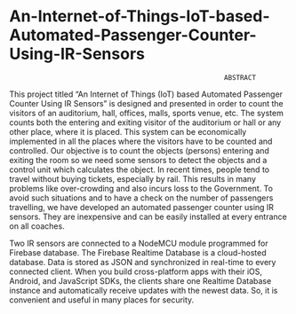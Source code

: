 # An-Internet-of-Things-IoT-based-Automated-Passenger-Counter-Using-IR-Sensors
                                                          ABSTRACT

This project titled “An Internet of Things (IoT) based Automated Passenger Counter Using IR Sensors” is designed and presented in order to count the visitors of an auditorium, hall, offices, malls, sports venue, etc. The system counts both the entering and exiting visitor of the auditorium or hall or any other place, where it is placed. This system can be economically implemented in all the places where the visitors have to be counted and controlled. Our objective is to count the objects (persons) entering and exiting the room so we need some sensors to detect the objects and a control unit which calculates the object. In recent times, people tend to travel without buying tickets, especially by rail. This results in many problems like over-crowding and also incurs loss to the Government. To avoid such situations and to have a check on the number of passengers travelling, we have developed an automated passenger counter using IR sensors. They are inexpensive and can be easily installed at every entrance on all coaches. 

Two IR sensors are connected to a NodeMCU module programmed for Firebase database. The Firebase Realtime Database is a cloud-hosted database. Data is stored as JSON and synchronized in real-time to every connected client. When you build cross-platform apps with their iOS, Android, and JavaScript SDKs, the clients share one Realtime Database instance and automatically receive updates with the newest data. So, it is convenient and useful in many places for security.
